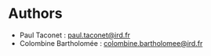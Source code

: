 # Authors

* Paul Taconet : <paul.taconet@ird.fr>
* Colombine Bartholomée : <colombine.bartholomee@ird.fr>
